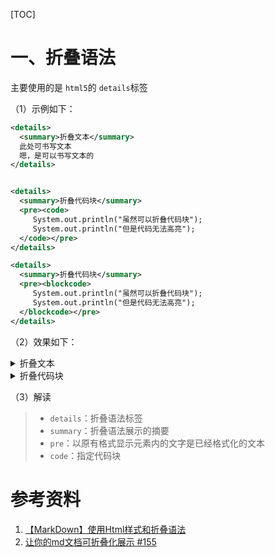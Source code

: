 [TOC]



# 一、折叠语法

主要使用的是 `html5`的 `details`标签



（1）示例如下：

```xml
<details>
  <summary>折叠文本</summary>
  此处可书写文本
  嗯，是可以书写文本的
</details>


<details>
  <summary>折叠代码块</summary>
  <pre><code> 
     System.out.println("虽然可以折叠代码块");
     System.out.println("但是代码无法高亮");
  </code></pre>
</details>

<details>
  <summary>折叠代码块</summary>
  <pre><blockcode> 
     System.out.println("虽然可以折叠代码块");
     System.out.println("但是代码无法高亮");
  </blockcode></pre>
</details>
```



（2）效果如下：

<details>
  <summary>折叠文本</summary>
  此处可书写文本
  嗯，是可以书写文本的
</details>
<details>
  <summary>折叠代码块</summary>
  <pre><code> 
     System.out.println("虽然可以折叠代码块");
     System.out.println("但是代码无法高亮");
  </code></pre>
</details>





（3）解读

> - `details`：折叠语法标签
> - `summary`：折叠语法展示的摘要
> - `pre`：以原有格式显示元素内的文字是已经格式化的文本
> - `code`：指定代码块





# 参考资料

1. [【MarkDown】使用Html样式和折叠语法](https://www.cnblogs.com/buwuliao/p/9578918.html)
2. [让你的md文档可折叠化展示 #155](https://github.com/iuap-design/blog/issues/155)